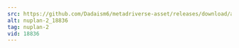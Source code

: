 ```yaml
---
src: https://github.com/Dadaism6/metadriverse-asset/releases/download/assetsv1.0.1/nuplan-2_18836.mp4
alt: nuplan-2_18836
tag: nuplan-2
vid: 18836
---
```


